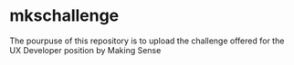 # mkschallenge
The pourpuse of this repository is to upload the challenge offered for the UX Developer position by Making Sense
